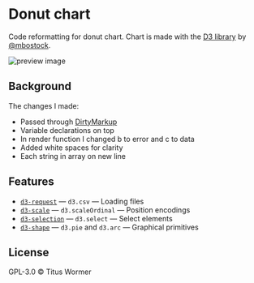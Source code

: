 # Donut chart

Code reformatting for donut chart. Chart is made with the [D3 library](https://d3js.org/) by [@mbostock](https://github.com/mbostock).

![preview image](https://github.com/tpulido/course-17-18/blob/style/site/class-2-style/tpulido/preview.png)

## Background

The changes I made:
* Passed through [DirtyMarkup](https://dirtymarkup.com/)
* Variable declarations on top
* In render function I changed b to error and c to data
* Added white spaces for clarity
* Each string in array on new line

## Features

*   [`d3-request`](https://github.com/d3/d3-request#api-reference)
    — `d3.csv`
    — Loading files
*   [`d3-scale`](https://github.com/d3/d3-scale#api-reference)
    — `d3.scaleOrdinal`
    — Position encodings
*   [`d3-selection`](https://github.com/d3/d3-selection#api-reference)
    — `d3.select`
    — Select elements
*   [`d3-shape`](https://github.com/d3/d3-shape#api-reference)
    — `d3.pie` and `d3.arc`
    — Graphical primitives

## License

GPL-3.0 © Titus Wormer
